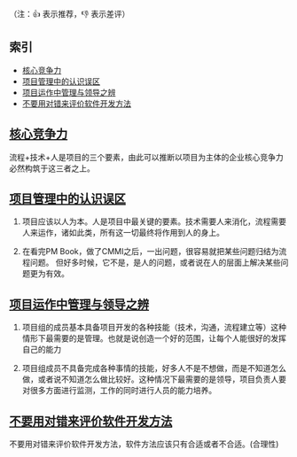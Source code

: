（注：:+1: 表示推荐，:-1: 表示差评）

## 索引

- [核心竞争力](#核心竞争力)
- [项目管理中的认识误区](#项目管理中的认识误区)
- [项目运作中管理与领导之辨](#项目运作中管理与领导之辨)
- [不要用对错来评价软件开发方法](#不要用对错来评价软件开发方法)

## [核心竞争力](http://blog.csdn.net/leezy_2000/article/details/721713)

流程+技术+人是项目的三个要素，由此可以推断以项目为主体的企业核心竞争力必然构筑于这三者之上。

## [项目管理中的认识误区](http://blog.csdn.net/leezy_2000/article/details/781263)

1. 项目应该以人为本。人是项目中最关键的要素。技术需要人来消化，流程需要人来运作，诸如此类，所有这一切最终将作用到人的身上。

2. 在看完PM Book，做了CMMI之后，一出问题，很容易就把某些问题归结为流程问题。 但好多时候，它不是，是人的问题，或者说在人的层面上解决某些问题更为有效。

## [项目运作中管理与领导之辨](http://blog.csdn.net/leezy_2000/article/details/826974)

1. 项目组的成员基本具备项目开发的各种技能（技术，沟通，流程建立等）这种情形下最需要的是管理。也就是说创造一个好的范围，让每个人能很好的发挥自己的能力

2. 项目组成员不具备完成各种事情的技能，好多人不是不想做，而是不知道怎么做，或者说不知道怎么做比较好。这种情况下最需要的是领导，项目负责人要对很多方面进行监测，工作的同时进行人员的能力培养。

## [不要用对错来评价软件开发方法](http://blog.csdn.net/leezy_2000/article/details/886627)

不要用对错来评价软件开发方法，软件方法应该只有合适或者不合适。(合理性)